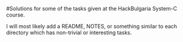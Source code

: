 #Solutions for some of the tasks given at the HackBulgaria System-C course.

I will most likely add a README, NOTES, or something similar to each directory which has non-trivial or interesting tasks.

